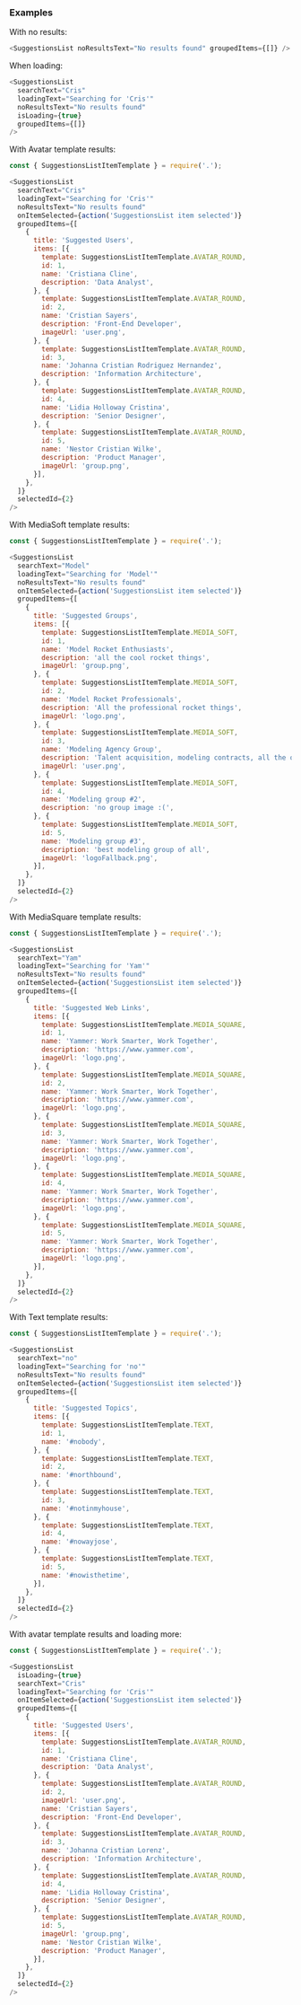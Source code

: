 ### Examples

With no results:

```js { "props": { "data-description": "no results" } }
<SuggestionsList noResultsText="No results found" groupedItems={[]} />
```

When loading:

```js { "props": { "data-description": "when loading" } }
<SuggestionsList
  searchText="Cris"
  loadingText="Searching for 'Cris'"
  noResultsText="No results found"
  isLoading={true}
  groupedItems={[]}
/>
```

With Avatar template results:

```js { "props": { "data-description": "with results", "data-action-states":"[{\"action\":\"none\"},{\"action\":\"hover\",\"selector\":\".y-suggestionsListItem\"}]" } }
const { SuggestionsListItemTemplate } = require('.');

<SuggestionsList
  searchText="Cris"
  loadingText="Searching for 'Cris'"
  noResultsText="No results found"
  onItemSelected={action('SuggestionsList item selected')}
  groupedItems={[
    {
      title: 'Suggested Users',
      items: [{
        template: SuggestionsListItemTemplate.AVATAR_ROUND,
        id: 1,
        name: 'Cristiana Cline',
        description: 'Data Analyst',
      }, {
        template: SuggestionsListItemTemplate.AVATAR_ROUND,
        id: 2,
        name: 'Cristian Sayers',
        description: 'Front-End Developer',
        imageUrl: 'user.png',
      }, {
        template: SuggestionsListItemTemplate.AVATAR_ROUND,
        id: 3,
        name: 'Johanna Cristian Rodriguez Hernandez',
        description: 'Information Architecture',
      }, {
        template: SuggestionsListItemTemplate.AVATAR_ROUND,
        id: 4,
        name: 'Lidia Holloway Cristina',
        description: 'Senior Designer',
      }, {
        template: SuggestionsListItemTemplate.AVATAR_ROUND,
        id: 5,
        name: 'Nestor Cristian Wilke',
        description: 'Product Manager',
        imageUrl: 'group.png',
      }],
    },
  ]}
  selectedId={2}
/>
```

With MediaSoft template results:

```js { "props": { "data-description": "with media soft results", "data-action-states":"[{\"action\":\"none\"},{\"action\":\"hover\",\"selector\":\".y-suggestionsListItem\"}]" } }
const { SuggestionsListItemTemplate } = require('.');

<SuggestionsList
  searchText="Model"
  loadingText="Searching for 'Model'"
  noResultsText="No results found"
  onItemSelected={action('SuggestionsList item selected')}
  groupedItems={[
    {
      title: 'Suggested Groups',
      items: [{
        template: SuggestionsListItemTemplate.MEDIA_SOFT,
        id: 1,
        name: 'Model Rocket Enthusiasts',
        description: 'all the cool rocket things',
        imageUrl: 'group.png',
      }, {
        template: SuggestionsListItemTemplate.MEDIA_SOFT,
        id: 2,
        name: 'Model Rocket Professionals',
        description: 'All the professional rocket things',
        imageUrl: 'logo.png',
      }, {
        template: SuggestionsListItemTemplate.MEDIA_SOFT,
        id: 3,
        name: 'Modeling Agency Group',
        description: 'Talent acquisition, modeling contracts, all the other modeling-related things',
        imageUrl: 'user.png',
      }, {
        template: SuggestionsListItemTemplate.MEDIA_SOFT,
        id: 4,
        name: 'Modeling group #2',
        description: 'no group image :(',
      }, {
        template: SuggestionsListItemTemplate.MEDIA_SOFT,
        id: 5,
        name: 'Modeling group #3',
        description: 'best modeling group of all',
        imageUrl: 'logoFallback.png',
      }],
    },
  ]}
  selectedId={2}
/>
```

With MediaSquare template results:

```js { "props": { "data-description": "with media square results", "data-action-states":"[{\"action\":\"none\"},{\"action\":\"hover\",\"selector\":\".y-suggestionsListItem\"}]" } }
const { SuggestionsListItemTemplate } = require('.');

<SuggestionsList
  searchText="Yam"
  loadingText="Searching for 'Yam'"
  noResultsText="No results found"
  onItemSelected={action('SuggestionsList item selected')}
  groupedItems={[
    {
      title: 'Suggested Web Links',
      items: [{
        template: SuggestionsListItemTemplate.MEDIA_SQUARE,
        id: 1,
        name: 'Yammer: Work Smarter, Work Together',
        description: 'https://www.yammer.com',
        imageUrl: 'logo.png',
      }, {
        template: SuggestionsListItemTemplate.MEDIA_SQUARE,
        id: 2,
        name: 'Yammer: Work Smarter, Work Together',
        description: 'https://www.yammer.com',
        imageUrl: 'logo.png',
      }, {
        template: SuggestionsListItemTemplate.MEDIA_SQUARE,
        id: 3,
        name: 'Yammer: Work Smarter, Work Together',
        description: 'https://www.yammer.com',
        imageUrl: 'logo.png',
      }, {
        template: SuggestionsListItemTemplate.MEDIA_SQUARE,
        id: 4,
        name: 'Yammer: Work Smarter, Work Together',
        description: 'https://www.yammer.com',
        imageUrl: 'logo.png',
      }, {
        template: SuggestionsListItemTemplate.MEDIA_SQUARE,
        id: 5,
        name: 'Yammer: Work Smarter, Work Together',
        description: 'https://www.yammer.com',
        imageUrl: 'logo.png',
      }],
    },
  ]}
  selectedId={2}
/>
```

With Text template results:

```js { "props": { "data-description": "with text results", "data-action-states":"[{\"action\":\"none\"},{\"action\":\"hover\",\"selector\":\".y-suggestionsListItem\"}]" } }
const { SuggestionsListItemTemplate } = require('.');

<SuggestionsList
  searchText="no"
  loadingText="Searching for 'no'"
  noResultsText="No results found"
  onItemSelected={action('SuggestionsList item selected')}
  groupedItems={[
    {
      title: 'Suggested Topics',
      items: [{
        template: SuggestionsListItemTemplate.TEXT,
        id: 1,
        name: '#nobody',
      }, {
        template: SuggestionsListItemTemplate.TEXT,
        id: 2,
        name: '#northbound',
      }, {
        template: SuggestionsListItemTemplate.TEXT,
        id: 3,
        name: '#notinmyhouse',
      }, {
        template: SuggestionsListItemTemplate.TEXT,
        id: 4,
        name: '#nowayjose',
      }, {
        template: SuggestionsListItemTemplate.TEXT,
        id: 5,
        name: '#nowisthetime',
      }],
    },
  ]}
  selectedId={2}
/>
```

With avatar template results and loading more:

```js { "props": { "data-description": "with results, when loading" } }
const { SuggestionsListItemTemplate } = require('.');

<SuggestionsList
  isLoading={true}
  searchText="Cris"
  loadingText="Searching for 'Cris'"
  onItemSelected={action('SuggestionsList item selected')}
  groupedItems={[
    {
      title: 'Suggested Users',
      items: [{
        template: SuggestionsListItemTemplate.AVATAR_ROUND,
        id: 1,
        name: 'Cristiana Cline',
        description: 'Data Analyst',
      }, {
        template: SuggestionsListItemTemplate.AVATAR_ROUND,
        id: 2,
        imageUrl: 'user.png',
        name: 'Cristian Sayers',
        description: 'Front-End Developer',
      }, {
        template: SuggestionsListItemTemplate.AVATAR_ROUND,
        id: 3,
        name: 'Johanna Cristian Lorenz',
        description: 'Information Architecture',
      }, {
        template: SuggestionsListItemTemplate.AVATAR_ROUND,
        id: 4,
        name: 'Lidia Holloway Cristina',
        description: 'Senior Designer',
      }, {
        template: SuggestionsListItemTemplate.AVATAR_ROUND,
        id: 5,
        imageUrl: 'group.png',
        name: 'Nestor Cristian Wilke',
        description: 'Product Manager',
      }],
    },
  ]}
  selectedId={2}
/>
```
